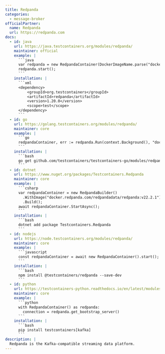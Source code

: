 ```yaml
---
title: Redpanda
categories:
  - message-broker
officialPartner:
  name: Redpanda
  url: https://redpanda.com
docs:
  - id: java
    url: https://java.testcontainers.org/modules/redpanda/
    maintainer: official
    example: |
      ```java
      var redpanda = new RedpandaContainer(DockerImageName.parse("docker.redpanda.com/redpandadata/redpanda:v22.2.1"));
      redpanda.start();
      ```
    installation: |
      ```xml
      <dependency>
          <groupId>org.testcontainers</groupId>
          <artifactId>redpanda</artifactId>
          <version>1.20.0</version>
          <scope>test</scope>
      </dependency>
      ```
  - id: go
    url: https://golang.testcontainers.org/modules/redpanda/
    maintainer: core
    example: |
      ```go
      redpandaContainer, err := redpanda.Run(context.Background(), "docker.redpanda.com/redpandadata/redpanda:v23.1.7")
      ```
    installation: |
      ```bash
      go get github.com/testcontainers/testcontainers-go/modules/redpanda
      ```
  - id: dotnet
    url: https://www.nuget.org/packages/Testcontainers.Redpanda
    maintainer: core
    example: |
      ```csharp
      var redpandaContainer = new RedpandaBuilder()
        .WithImage("docker.redpanda.com/redpandadata/redpanda:v22.2.1")
        .Build();
      await redpandaContainer.StartAsync();
      ```
    installation: |
      ```bash
      dotnet add package Testcontainers.Redpanda
      ```
  - id: nodejs
    url: https://node.testcontainers.org/modules/redpanda/
    maintainer: core
    example: |
      ```javascript
      const redpandaContainer = await new RedpandaContainer().start();
      ```
    installation: |
      ```bash
      npm install @testcontainers/redpanda --save-dev
      ```
  - id: python
    url: https://testcontainers-python.readthedocs.io/en/latest/modules/kafka/README.html
    maintainer: core
    example: |
      ```python
      with RedpandaContainer() as redpanda:
        connection = redpanda.get_bootstrap_server()
      ```
    installation: |
      ```bash
      pip install testcontainers[kafka]
      ```
description: |
  Redpanda is the Kafka-compatible streaming data platform.
---
```

